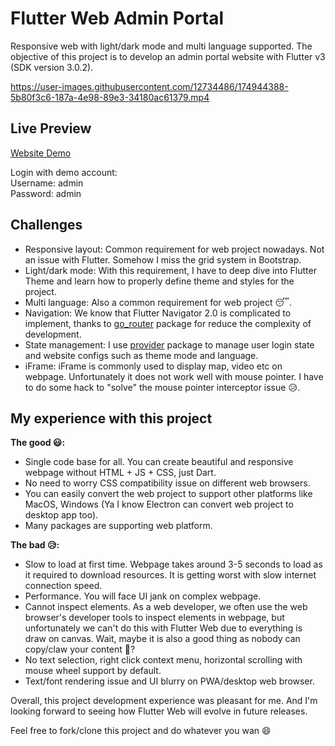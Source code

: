 # Flutter Web Admin Portal

Responsive web with light/dark mode and multi language supported. The objective of this project is to develop an admin portal website with Flutter v3 (SDK version 3.0.2).


https://user-images.githubusercontent.com/12734486/174944388-5b80f3c6-187a-4e98-89e3-34180ac61379.mp4


## Live Preview
[Website Demo](https://kcflutterwebadmin.surge.sh)

Login with demo account:\
Username: admin\
Password: admin


## Challenges
- Responsive layout: Common requirement for web project nowadays. Not an issue with Flutter. Somehow I miss the grid system in Bootstrap.
- Light/dark mode: With this requirement, I have to deep dive into Flutter Theme and learn how to properly define theme and styles for the project.
- Multi language: Also a common requirement for web project 😴.
- Navigation: We know that Flutter Navigator 2.0 is complicated to implement, thanks to [go_router](https://pub.dev/packages/go_router) package for reduce the complexity of development.
- State management: I use [provider](https://pub.dev/packages/provider) package to manage user login state and website configs such as theme mode and language.
- iFrame: iFrame is commonly used to display map, video etc on webpage. Unfortunately it does not work well with mouse pointer. I have to do some hack to "solve" the mouse pointer interceptor issue 😥.

## My experience with this project
**The good 😃:**
- Single code base for all. You can create beautiful and responsive webpage without HTML + JS + CSS, just Dart.
- No need to worry CSS compatibility issue on different web browsers.
- You can easily convert the web project to support other platforms like MacOS, Windows (Ya I know Electron can convert web project to desktop app too).
- Many packages are supporting web platform.

**The bad 😥:**
- Slow to load at first time. Webpage takes around 3-5 seconds to load as it required to download resources. It is getting worst with slow internet connection speed. 
- Performance. You will face UI jank on complex webpage.
- Cannot inspect elements. As a web developer, we often use the web browser's developer tools to inspect elements in webpage, but unfortunately we can't do this with Flutter Web due to everything is draw on canvas. Wait, maybe it is also a good thing as nobody can copy/claw your content 🤔?
- No text selection, right click context menu, horizontal scrolling with mouse wheel support by default.
- Text/font rendering issue and UI blurry on PWA/desktop web browser.

Overall, this project development experience was pleasant for me. And I'm looking forward to seeing how Flutter Web will evolve in future releases.


Feel free to fork/clone this project and do whatever you wan 😄
